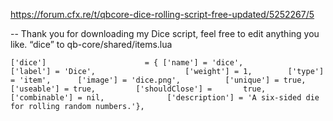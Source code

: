 https://forum.cfx.re/t/qbcore-dice-rolling-script-free-updated/5252267/5

-- Thank you for downloading my Dice script, feel free to edit anything you like. “dice” to qb-core/shared/items.lua



    ['dice']                      = { ['name'] = 'dice',                           ['label'] = 'Dice',                    ['weight'] = 1,        ['type'] = 'item',      ['image'] = 'dice.png',          ['unique'] = true,                     ['useable'] = true,         ['shouldClose'] =       true,             ['combinable'] = nil,              ['description'] = 'A six-sided die for rolling random numbers.'},


